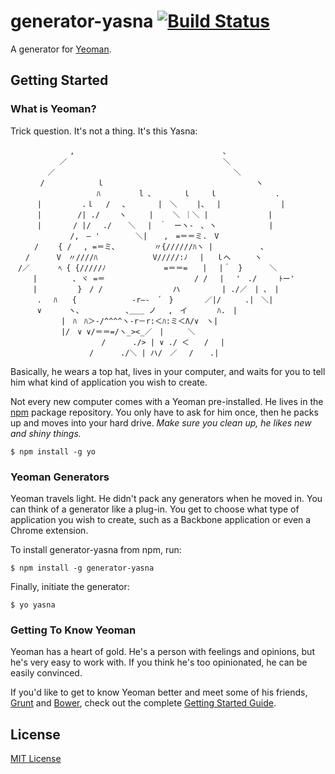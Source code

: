 # generator-yasna [![Build Status](https://secure.travis-ci.org/suisho/generator-yasna.png?branch=master)](https://travis-ci.org/suisho/generator-yasna)

A generator for [Yeoman](http://yeoman.io).

## Getting Started

### What is Yeoman?

Trick question. It's not a thing. It's this Yasna:

```aa
　　　　　　　　,　　　　　　　　　　　　　　　　　　　　､ 
　　　　　　 ／　　　　　　　　　　　　　　　　　　　　　＼ 
　　　　　／　　　　　　　　　　　　　　　　　　　　　　　　＼ 
　　　　/　　　　　　　ｌ　　　　　　　　　　　　　　　 　 　 　 ヽ 
　　　　　　　　　　　 ﾊ　　　 　 l ､　　 　 ｌ　　 ｌ　　　　 　 　 . 
　　　 | 　 　 　 .ｌ　 /　 、 　 　 |　＼　　 |、　 |　 　 　 　 　 | 
　　　 |　 　 　 /| ./　　 ヽ　　　|　　 ＼ ｜＼ |　 　 　 　 　 |　　　 
　　　 |　　 　 / |/　 ./ 　 ＼　 |　｀　ーヽ‐　､ ヽ 　 　 　 　 | 
　 　 　 　 　 /,　― '　 　 　 ＼| 　 ,　=＝＝ミ.　V　　　　　　　 
　 　 /　　 { /　 , =＝ミ､　　　 　 〃{//////ﾊヽ |　 　 　 　 ､ 
　　/　　　 V　〃////ﾊ　　 　 　 　 V/////:ﾉ　 |　 ｌへ　 　 ヽ 
　/／ 　 　 ﾍ { {/////ﾉ　　　　 　 　 =＝＝=　　|　 |＾　}　　　 ＼ 
　　　|　 　 　 ､ ヾ =＝　　　　　 　 　 　 　 / /　 |　 '　./　　　ﾄー' 
　　　| 　 　 　 }　/ /　　　　 　 　 　 ハ　　　　　 | ./／　| 、　| 
　　　 .　 ﾊ　　{　　 　 　 　 ‐r―‐　´　}　　 　 ／|/　 　 .|　＼| 
　　　 ∨　　　 ヽ、　　　　 　 ､＿＿ ノ　 ,　イ　　　　ﾊ.　| 
　　　 　 　 |　ﾊ　ﾊ＞‐/^^^^ヽ‐r－r:＜ﾊ:ミ＜Λ/∨　ヽ| 
　　　 　 　 |/　∨ ∨/＝＝=/ヽ_><_／　|　 　 ＼ 
　　 　 　 　 　 　 　 /　　　 ./> | ∨ ./ ＜　　/　 | 
　　　　　　　　　　 /　　　 ./＼ | ハ/　／　 / 　 .| 
```

Basically, he wears a top hat, lives in your computer, and waits for you to tell him what kind of application you wish to create.

Not every new computer comes with a Yeoman pre-installed. He lives in the [npm](https://npmjs.org) package repository. You only have to ask for him once, then he packs up and moves into your hard drive. *Make sure you clean up, he likes new and shiny things.*

```
$ npm install -g yo
```

### Yeoman Generators

Yeoman travels light. He didn't pack any generators when he moved in. You can think of a generator like a plug-in. You get to choose what type of application you wish to create, such as a Backbone application or even a Chrome extension.

To install generator-yasna from npm, run:

```
$ npm install -g generator-yasna
```

Finally, initiate the generator:

```
$ yo yasna
```

### Getting To Know Yeoman

Yeoman has a heart of gold. He's a person with feelings and opinions, but he's very easy to work with. If you think he's too opinionated, he can be easily convinced.

If you'd like to get to know Yeoman better and meet some of his friends, [Grunt](http://gruntjs.com) and [Bower](http://bower.io), check out the complete [Getting Started Guide](https://github.com/yeoman/yeoman/wiki/Getting-Started).


## License

[MIT License](http://en.wikipedia.org/wiki/MIT_License)
